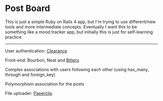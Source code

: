 Post Board
==========

This is just a simple Ruby on Rails 4 app, but I'm trying to use different/new tools and more intermediate concepts. Eventually I want this to be something like a mood tracker app, but initially this is just for self-learning practice.

-----------

User authentication: [Clearance](https://github.com/thoughtbot/clearance)

Front-end: Bourbon, Neat and [Bitters](http://bitters.bourbon.io/)

Complex associations with users following each other (using has_many, through and foreign_key)

Polymorphism association for the posts

File uploader: [Paperclip](https://github.com/thoughtbot/paperclip)
